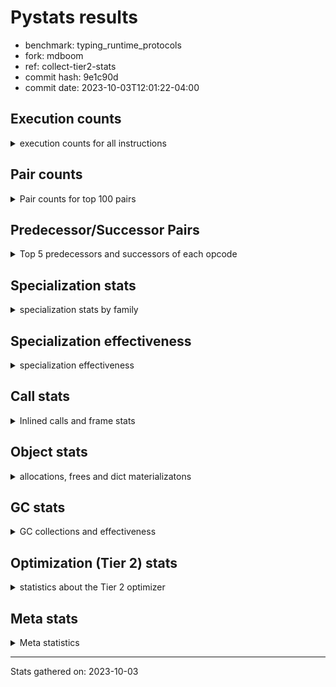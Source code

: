 
# Pystats results

- benchmark: typing_runtime_protocols
- fork: mdboom
- ref: collect-tier2-stats
- commit hash: 9e1c90d
- commit date: 2023-10-03T12:01:22-04:00

## Execution counts

<details>
<summary> execution counts for all instructions </summary>

|Name | Count | Self | Cumulative | Miss ratio | 
|---|---:|---:|---:|---:|
| LOAD_GLOBAL_MODULE | 41,705,176 | 13.0% | 13.0% |  |
| LOAD_FAST | 40,262,352 | 12.5% | 25.5% |  |
| CALL | 20,932,625 | 6.5% | 32.0% |  |
| STORE_FAST | 19,787,592 | 6.2% | 38.2% |  |
| LOAD_GLOBAL_BUILTIN | 17,679,780 | 5.5% | 43.7% |  |
| IS_OP | 16,442,880 | 5.1% | 48.8% |  |
| POP_JUMP_IF_FALSE | 15,280,128 | 4.8% | 53.5% |  |
| LOAD_FAST_LOAD_FAST | 15,060,840 | 4.7% | 58.2% |  |
| POP_JUMP_IF_TRUE | 14,862,336 | 4.6% | 62.8% |  |
| RESUME_CHECK | 12,918,180 | 4.0% | 66.9% |  |
| RETURN_VALUE | 12,295,800 | 3.8% | 70.7% |  |
| LOAD_CONST | 9,772,632 | 3.0% | 73.7% |  |
| LOAD_ATTR | 7,956,988 | 2.5% | 76.2% |  |
| CALL_PY_EXACT_ARGS | 7,139,328 | 2.2% | 78.4% |  |
| CONTAINS_OP | 6,326,784 | 2.0% | 80.4% |  |
| CALL_BUILTIN_FAST | 5,990,700 | 1.9% | 82.3% |  |
| TO_BOOL_BOOL | 5,990,400 | 1.9% | 84.1% |  |
| ENTER_EXECUTOR | 4,788,432 | 1.5% | 85.6% |  |
| NOP | 3,569,724 | 1.1% | 86.7% |  |
| CALL_TYPE_1 | 3,569,664 | 1.1% | 87.8% |  |
| GET_ITER | 3,321,132 | 1.0% | 88.9% |  |
| POP_TOP | 2,857,380 | 0.9% | 89.8% |  |
| RETURN_CONST | 1,997,100 | 0.6% | 90.4% |  |
| INTERPRETER_EXIT | 1,997,100 | 0.6% | 91.0% |  |
| LOAD_DEREF | 1,996,980 | 0.6% | 91.6% |  |
| COPY_FREE_VARS | 1,996,860 | 0.6% | 92.2% |  |
| LOAD_SUPER_ATTR_METHOD | 1,996,800 | 0.6% | 92.9% |  |
| CALL_BOUND_METHOD_EXACT_ARGS | 1,996,800 | 0.6% | 93.5% |  |
| FOR_ITER | 1,939,292 | 0.6% | 94.1% |  |
| PUSH_NULL | 1,785,252 | 0.6% | 94.6% |  |
| FOR_ITER_TUPLE | 1,784,952 | 0.6% | 95.2% |  |
| LOAD_ATTR_CLASS | 1,784,832 | 0.6% | 95.8% |  |
| JUMP_FORWARD | 1,784,832 | 0.6% | 96.3% |  |
| CALL_PY_WITH_DEFAULTS | 1,784,832 | 0.6% | 96.9% |  |
| CALL_METHOD_DESCRIPTOR_FAST | 1,784,832 | 0.6% | 97.4% |  |
| BUILD_MAP | 1,784,832 | 0.6% | 98.0% |  |
| RAISE_VARARGS | 1,382,400 | 0.4% | 98.4% |  |
| PUSH_EXC_INFO | 1,382,400 | 0.4% | 98.8% |  |
| POP_EXCEPT | 1,382,400 | 0.4% | 99.3% |  |
| CHECK_EXC_MATCH | 1,382,400 | 0.4% | 99.7% |  |
| JUMP_BACKWARD | 402,812 | 0.1% | 99.8% |  |
| POP_JUMP_IF_NONE | 402,432 | 0.1% | 99.9% |  |
| SWAP | 92,280 | 0.0% | 100.0% |  |
| BINARY_SUBSCR | 92,200 | 0.0% | 100.0% |  |
| LIST_APPEND | 780 | 0.0% | 100.0% |  |
| LOAD_GLOBAL | 460 | 0.0% | 100.0% |  |
| STORE_ATTR_INSTANCE_VALUE | 240 | 0.0% | 100.0% |  |
| BUILD_LIST | 180 | 0.0% | 100.0% |  |
| LOAD_ATTR_MODULE | 160 | 0.0% | 100.0% |  |
| FOR_ITER_LIST | 120 | 0.0% | 100.0% |  |
| CALL_FUNCTION_EX | 120 | 0.0% | 100.0% |  |
| STORE_ATTR | 80 | 0.0% | 100.0% |  |
| LOAD_FAST_AND_CLEAR | 60 | 0.0% | 100.0% |  |
| LIST_EXTEND | 60 | 0.0% | 100.0% |  |
| FOR_ITER_RANGE | 60 | 0.0% | 100.0% |  |
| CALL_ISINSTANCE | 60 | 0.0% | 100.0% |  |
| CALL_INTRINSIC_1 | 60 | 0.0% | 100.0% |  |
| CALL_BUILTIN_CLASS | 60 | 0.0% | 100.0% |  |
| BUILD_TUPLE | 60 | 0.0% | 100.0% |  |
| BINARY_OP_SUBTRACT_FLOAT | 60 | 0.0% | 100.0% |  |
| BINARY_OP | 20 | 0.0% | 100.0% |  |


</details>

## Pair counts

<details>
<summary> Pair counts for top 100 pairs </summary>

|Pair | Count | Self | Cumulative | 
|---|---:|---:|---:|
| LOAD_GLOBAL_MODULE IS_OP | 15,060,480 | 4.7% | 4.7% |
| LOAD_FAST LOAD_GLOBAL_MODULE | 10,518,528 | 3.3% | 8.0% |
| IS_OP POP_JUMP_IF_FALSE | 10,116,096 | 3.1% | 11.1% |
| RESUME_CHECK LOAD_GLOBAL_MODULE | 9,136,168 | 2.8% | 13.9% |
| LOAD_GLOBAL_BUILTIN LOAD_FAST | 8,945,724 | 2.8% | 16.7% |
| LOAD_GLOBAL_MODULE LOAD_FAST | 8,924,160 | 2.8% | 19.5% |
| LOAD_FAST CALL | 8,521,748 | 2.7% | 22.2% |
| POP_JUMP_IF_FALSE LOAD_FAST | 7,139,328 | 2.2% | 24.4% |
| CALL_PY_EXACT_ARGS RESUME_CHECK | 7,139,328 | 2.2% | 26.6% |
| CALL CALL | 6,331,965 | 2.0% | 28.6% |
| IS_OP POP_JUMP_IF_TRUE | 6,326,784 | 2.0% | 30.5% |
| CALL RETURN_VALUE | 6,326,784 | 2.0% | 32.5% |
| LOAD_FAST LOAD_CONST | 5,778,432 | 1.8% | 34.3% |
| RETURN_VALUE STORE_FAST | 5,756,928 | 1.8% | 36.1% |
| LOAD_GLOBAL_MODULE LOAD_FAST_LOAD_FAST | 5,566,464 | 1.7% | 37.8% |
| STORE_FAST LOAD_FAST | 5,508,336 | 1.7% | 39.5% |
| STORE_FAST LOAD_GLOBAL_BUILTIN | 5,354,896 | 1.7% | 41.2% |
| RETURN_VALUE LOAD_GLOBAL_MODULE | 4,541,972 | 1.4% | 42.6% |
| POP_JUMP_IF_TRUE LOAD_FAST_LOAD_FAST | 4,541,952 | 1.4% | 44.0% |
| LOAD_FAST_LOAD_FAST LOAD_ATTR | 4,541,952 | 1.4% | 45.4% |
| LOAD_ATTR CONTAINS_OP | 4,541,952 | 1.4% | 46.9% |
| CONTAINS_OP POP_JUMP_IF_TRUE | 4,541,952 | 1.4% | 48.3% |
| POP_JUMP_IF_TRUE ENTER_EXECUTOR | 4,449,792 | 1.4% | 49.7% |
| LOAD_CONST CALL_BUILTIN_FAST | 3,993,900 | 1.2% | 50.9% |
| TO_BOOL_BOOL POP_JUMP_IF_TRUE | 3,993,600 | 1.2% | 52.1% |
| POP_JUMP_IF_TRUE LOAD_GLOBAL_BUILTIN | 3,993,600 | 1.2% | 53.4% |
| LOAD_CONST LOAD_CONST | 3,993,600 | 1.2% | 54.6% |
| CALL_BUILTIN_FAST TO_BOOL_BOOL | 3,993,600 | 1.2% | 55.9% |
| LOAD_GLOBAL_MODULE LOAD_GLOBAL_MODULE | 3,570,304 | 1.1% | 57.0% |
| STORE_FAST LOAD_GLOBAL_MODULE | 3,569,744 | 1.1% | 58.1% |
| STORE_FAST NOP | 3,569,664 | 1.1% | 59.2% |
| LOAD_FAST_LOAD_FAST CALL_PY_EXACT_ARGS | 3,569,664 | 1.1% | 60.3% |
| LOAD_FAST CALL_TYPE_1 | 3,569,664 | 1.1% | 61.4% |
| POP_JUMP_IF_FALSE LOAD_GLOBAL_BUILTIN | 3,379,200 | 1.1% | 62.5% |
| CALL STORE_FAST | 3,320,892 | 1.0% | 63.5% |
| ENTER_EXECUTOR CALL | 2,757,780 | 0.9% | 64.4% |
| RETURN_CONST INTERPRETER_EXIT | 1,997,100 | 0.6% | 65.0% |
| COPY_FREE_VARS RESUME_CHECK | 1,996,860 | 0.6% | 65.6% |
| TO_BOOL_BOOL POP_JUMP_IF_FALSE | 1,996,800 | 0.6% | 66.2% |
| RETURN_VALUE TO_BOOL_BOOL | 1,996,800 | 0.6% | 66.8% |
| RESUME_CHECK LOAD_FAST | 1,996,800 | 0.6% | 67.5% |
| LOAD_SUPER_ATTR_METHOD LOAD_FAST | 1,996,800 | 0.6% | 68.1% |
| LOAD_GLOBAL_BUILTIN LOAD_DEREF | 1,996,800 | 0.6% | 68.7% |
| LOAD_FAST_LOAD_FAST CALL_BUILTIN_FAST | 1,996,800 | 0.6% | 69.3% |
| LOAD_FAST LOAD_SUPER_ATTR_METHOD | 1,996,800 | 0.6% | 70.0% |
| LOAD_FAST CALL_BOUND_METHOD_EXACT_ARGS | 1,996,800 | 0.6% | 70.6% |
| LOAD_DEREF LOAD_FAST | 1,996,800 | 0.6% | 71.2% |
| CALL_BUILTIN_FAST RETURN_VALUE | 1,996,800 | 0.6% | 71.8% |
| CALL_BOUND_METHOD_EXACT_ARGS RESUME_CHECK | 1,996,800 | 0.6% | 72.4% |
| CACHE COPY_FREE_VARS | 1,996,800 | 0.6% | 73.1% |
| LOAD_ATTR LOAD_FAST | 1,876,992 | 0.6% | 73.6% |
| FOR_ITER STORE_FAST | 1,785,132 | 0.6% | 74.2% |
| LOAD_FAST PUSH_NULL | 1,784,952 | 0.6% | 74.8% |
| FOR_ITER_TUPLE STORE_FAST | 1,784,952 | 0.6% | 75.3% |
| STORE_FAST JUMP_FORWARD | 1,784,832 | 0.6% | 75.9% |
| RESUME_CHECK BUILD_MAP | 1,784,832 | 0.6% | 76.4% |
| PUSH_NULL LOAD_FAST_LOAD_FAST | 1,784,832 | 0.6% | 77.0% |
| POP_JUMP_IF_TRUE LOAD_GLOBAL_MODULE | 1,784,832 | 0.6% | 77.5% |
| NOP LOAD_GLOBAL_BUILTIN | 1,784,832 | 0.6% | 78.1% |
| NOP LOAD_FAST | 1,784,832 | 0.6% | 78.6% |
| LOAD_GLOBAL_MODULE STORE_FAST | 1,784,832 | 0.6% | 79.2% |
| LOAD_GLOBAL_MODULE LOAD_GLOBAL_BUILTIN | 1,784,832 | 0.6% | 79.7% |
| LOAD_GLOBAL_MODULE CALL_METHOD_DESCRIPTOR_FAST | 1,784,832 | 0.6% | 80.3% |
| LOAD_GLOBAL_BUILTIN LOAD_GLOBAL_MODULE | 1,784,832 | 0.6% | 80.9% |
| LOAD_GLOBAL_BUILTIN LOAD_ATTR_CLASS | 1,784,832 | 0.6% | 81.4% |
| LOAD_GLOBAL_BUILTIN LOAD_ATTR | 1,784,832 | 0.6% | 82.0% |
| LOAD_FAST_LOAD_FAST LOAD_GLOBAL_MODULE | 1,784,832 | 0.6% | 82.5% |
| LOAD_FAST_LOAD_FAST CALL_PY_WITH_DEFAULTS | 1,784,832 | 0.6% | 83.1% |
| LOAD_FAST STORE_FAST | 1,784,832 | 0.6% | 83.6% |
| LOAD_FAST CALL_PY_EXACT_ARGS | 1,784,832 | 0.6% | 84.2% |
| LOAD_CONST CALL | 1,784,832 | 0.6% | 84.7% |
| LOAD_ATTR_CLASS LOAD_FAST_LOAD_FAST | 1,784,832 | 0.6% | 85.3% |
| JUMP_FORWARD LOAD_GLOBAL_MODULE | 1,784,832 | 0.6% | 85.9% |
| GET_ITER FOR_ITER_TUPLE | 1,784,832 | 0.6% | 86.4% |
| CONTAINS_OP POP_JUMP_IF_FALSE | 1,784,832 | 0.6% | 87.0% |
| CALL_TYPE_1 STORE_FAST | 1,784,832 | 0.6% | 87.5% |
| CALL_TYPE_1 CALL_PY_EXACT_ARGS | 1,784,832 | 0.6% | 88.1% |
| CALL_PY_WITH_DEFAULTS RESUME_CHECK | 1,784,832 | 0.6% | 88.6% |
| CALL_METHOD_DESCRIPTOR_FAST RETURN_VALUE | 1,784,832 | 0.6% | 89.2% |
| CALL GET_ITER | 1,784,832 | 0.6% | 89.7% |
| CALL CONTAINS_OP | 1,784,832 | 0.6% | 90.3% |
| BUILD_MAP STORE_FAST | 1,784,832 | 0.6% | 90.9% |
| ENTER_EXECUTOR LOAD_GLOBAL_MODULE | 1,692,712 | 0.5% | 91.4% |
| LOAD_GLOBAL_MODULE RETURN_VALUE | 1,692,672 | 0.5% | 91.9% |
| LOAD_FAST LOAD_ATTR | 1,628,160 | 0.5% | 92.4% |
| GET_ITER FOR_ITER | 1,536,060 | 0.5% | 92.9% |
| POP_JUMP_IF_FALSE LOAD_GLOBAL_MODULE | 1,536,000 | 0.5% | 93.4% |
| LOAD_GLOBAL_MODULE CALL | 1,536,000 | 0.5% | 93.8% |
| LOAD_ATTR GET_ITER | 1,536,000 | 0.5% | 94.3% |
| RAISE_VARARGS PUSH_EXC_INFO | 1,382,400 | 0.4% | 94.8% |
| PUSH_EXC_INFO LOAD_GLOBAL_BUILTIN | 1,382,400 | 0.4% | 95.2% |
| POP_TOP RETURN_CONST | 1,382,400 | 0.4% | 95.6% |
| POP_TOP POP_EXCEPT | 1,382,400 | 0.4% | 96.0% |
| POP_JUMP_IF_FALSE POP_TOP | 1,382,400 | 0.4% | 96.5% |
| POP_JUMP_IF_FALSE LOAD_FAST_LOAD_FAST | 1,382,400 | 0.4% | 96.9% |
| POP_EXCEPT POP_TOP | 1,382,400 | 0.4% | 97.3% |
| LOAD_GLOBAL_BUILTIN CHECK_EXC_MATCH | 1,382,400 | 0.4% | 97.8% |
| LOAD_FAST_LOAD_FAST IS_OP | 1,382,400 | 0.4% | 98.2% |
| CHECK_EXC_MATCH POP_JUMP_IF_FALSE | 1,382,400 | 0.4% | 98.6% |
| CALL RAISE_VARARGS | 1,382,400 | 0.4% | 99.1% |


</details>

## Predecessor/Successor Pairs

<details>
<summary> Top 5 predecessors and successors of each opcode </summary>

### CACHE

<details>
<summary> Successors and predecessors for CACHE </summary>

|Predecessors | Count | Percentage | 
|---|---:|---:|

|Successors | Count | Percentage | 
|---|---:|---:|
| COPY_FREE_VARS | 1,996,800 | 100.0% |
| RESUME_CHECK | 300 | 0.0% |


</details>

### BINARY_SUBSCR

<details>
<summary> Successors and predecessors for BINARY_SUBSCR </summary>

|Predecessors | Count | Percentage | 
|---|---:|---:|
| LOAD_FAST | 92,160 | 100.0% |
| BINARY_SUBSCR | 40 | 0.0% |

|Successors | Count | Percentage | 
|---|---:|---:|
| SWAP | 92,160 | 100.0% |
| BINARY_SUBSCR | 40 | 0.0% |


</details>

### CHECK_EXC_MATCH

<details>
<summary> Successors and predecessors for CHECK_EXC_MATCH </summary>

|Predecessors | Count | Percentage | 
|---|---:|---:|
| LOAD_GLOBAL_BUILTIN | 1,382,400 | 100.0% |

|Successors | Count | Percentage | 
|---|---:|---:|
| POP_JUMP_IF_FALSE | 1,382,400 | 100.0% |


</details>

### GET_ITER

<details>
<summary> Successors and predecessors for GET_ITER </summary>

|Predecessors | Count | Percentage | 
|---|---:|---:|
| CALL | 1,784,832 | 53.7% |
| LOAD_ATTR | 1,536,000 | 46.2% |
| LOAD_FAST | 120 | 0.0% |
| LOAD_CONST | 60 | 0.0% |
| CALL_BUILTIN_CLASS | 60 | 0.0% |

|Successors | Count | Percentage | 
|---|---:|---:|
| FOR_ITER_TUPLE | 1,784,832 | 53.7% |
| FOR_ITER | 1,536,060 | 46.3% |
| FOR_ITER_LIST | 120 | 0.0% |
| LOAD_FAST_AND_CLEAR | 60 | 0.0% |
| FOR_ITER_RANGE | 60 | 0.0% |


</details>

### INTERPRETER_EXIT

<details>
<summary> Successors and predecessors for INTERPRETER_EXIT </summary>

|Predecessors | Count | Percentage | 
|---|---:|---:|
| RETURN_CONST | 1,997,100 | 100.0% |

|Successors | Count | Percentage | 
|---|---:|---:|


</details>

### NOP

<details>
<summary> Successors and predecessors for NOP </summary>

|Predecessors | Count | Percentage | 
|---|---:|---:|
| STORE_FAST | 3,569,664 | 100.0% |
| POP_TOP | 60 | 0.0% |

|Successors | Count | Percentage | 
|---|---:|---:|
| LOAD_GLOBAL_BUILTIN | 1,784,832 | 50.0% |
| LOAD_FAST | 1,784,832 | 50.0% |
| LOAD_DEREF | 60 | 0.0% |


</details>

### POP_EXCEPT

<details>
<summary> Successors and predecessors for POP_EXCEPT </summary>

|Predecessors | Count | Percentage | 
|---|---:|---:|
| POP_TOP | 1,382,400 | 100.0% |

|Successors | Count | Percentage | 
|---|---:|---:|
| POP_TOP | 1,382,400 | 100.0% |


</details>

### POP_TOP

<details>
<summary> Successors and predecessors for POP_TOP </summary>

|Predecessors | Count | Percentage | 
|---|---:|---:|
| POP_JUMP_IF_FALSE | 1,382,400 | 48.4% |
| POP_EXCEPT | 1,382,400 | 48.4% |
| SWAP | 92,160 | 3.2% |
| CALL_BUILTIN_FAST | 300 | 0.0% |
| CALL_ISINSTANCE | 60 | 0.0% |

|Successors | Count | Percentage | 
|---|---:|---:|
| RETURN_CONST | 1,382,400 | 48.4% |
| POP_EXCEPT | 1,382,400 | 48.4% |
| RETURN_VALUE | 92,160 | 3.2% |
| JUMP_BACKWARD | 300 | 0.0% |
| NOP | 60 | 0.0% |


</details>

### PUSH_EXC_INFO

<details>
<summary> Successors and predecessors for PUSH_EXC_INFO </summary>

|Predecessors | Count | Percentage | 
|---|---:|---:|
| RAISE_VARARGS | 1,382,400 | 100.0% |

|Successors | Count | Percentage | 
|---|---:|---:|
| LOAD_GLOBAL_BUILTIN | 1,382,400 | 100.0% |


</details>

### PUSH_NULL

<details>
<summary> Successors and predecessors for PUSH_NULL </summary>

|Predecessors | Count | Percentage | 
|---|---:|---:|
| LOAD_FAST | 1,784,952 | 100.0% |
| LOAD_ATTR_MODULE | 160 | 0.0% |
| LOAD_DEREF | 120 | 0.0% |
| LOAD_ATTR | 20 | 0.0% |

|Successors | Count | Percentage | 
|---|---:|---:|
| LOAD_FAST_LOAD_FAST | 1,784,832 | 100.0% |
| CALL | 300 | 0.0% |
| LOAD_FAST | 120 | 0.0% |


</details>

### RETURN_VALUE

<details>
<summary> Successors and predecessors for RETURN_VALUE </summary>

|Predecessors | Count | Percentage | 
|---|---:|---:|
| CALL | 6,326,784 | 51.5% |
| CALL_BUILTIN_FAST | 1,996,800 | 16.2% |
| CALL_METHOD_DESCRIPTOR_FAST | 1,784,832 | 14.5% |
| LOAD_GLOBAL_MODULE | 1,692,672 | 13.8% |
| LOAD_FAST | 402,432 | 3.3% |

|Successors | Count | Percentage | 
|---|---:|---:|
| STORE_FAST | 5,756,928 | 46.8% |
| LOAD_GLOBAL_MODULE | 4,541,972 | 36.9% |
| TO_BOOL_BOOL | 1,996,800 | 16.2% |
| RETURN_VALUE | 60 | 0.0% |
| LOAD_GLOBAL | 40 | 0.0% |


</details>

### BINARY_OP

<details>
<summary> Successors and predecessors for BINARY_OP </summary>

|Predecessors | Count | Percentage | 
|---|---:|---:|
| LOAD_FAST | 20 | 100.0% |

|Successors | Count | Percentage | 
|---|---:|---:|
| BINARY_OP_SUBTRACT_FLOAT | 20 | 100.0% |


</details>

### BUILD_LIST

<details>
<summary> Successors and predecessors for BUILD_LIST </summary>

|Predecessors | Count | Percentage | 
|---|---:|---:|
| SWAP | 60 | 33.3% |
| LOAD_GLOBAL_MODULE | 60 | 33.3% |
| LOAD_FAST | 60 | 33.3% |

|Successors | Count | Percentage | 
|---|---:|---:|
| SWAP | 60 | 33.3% |
| STORE_FAST | 60 | 33.3% |
| LOAD_DEREF | 60 | 33.3% |


</details>

### BUILD_MAP

<details>
<summary> Successors and predecessors for BUILD_MAP </summary>

|Predecessors | Count | Percentage | 
|---|---:|---:|
| RESUME_CHECK | 1,784,832 | 100.0% |

|Successors | Count | Percentage | 
|---|---:|---:|
| STORE_FAST | 1,784,832 | 100.0% |


</details>

### BUILD_TUPLE

<details>
<summary> Successors and predecessors for BUILD_TUPLE </summary>

|Predecessors | Count | Percentage | 
|---|---:|---:|
| LOAD_GLOBAL_MODULE | 60 | 100.0% |

|Successors | Count | Percentage | 
|---|---:|---:|
| GET_ITER | 60 | 100.0% |


</details>

### CALL

<details>
<summary> Successors and predecessors for CALL </summary>

|Predecessors | Count | Percentage | 
|---|---:|---:|
| LOAD_FAST | 8,521,748 | 40.7% |
| CALL | 6,331,965 | 30.2% |
| ENTER_EXECUTOR | 2,757,780 | 13.2% |
| LOAD_CONST | 1,784,832 | 8.5% |
| LOAD_GLOBAL_MODULE | 1,536,000 | 7.3% |

|Successors | Count | Percentage | 
|---|---:|---:|
| CALL | 6,331,965 | 30.2% |
| RETURN_VALUE | 6,326,784 | 30.2% |
| STORE_FAST | 3,320,892 | 15.9% |
| GET_ITER | 1,784,832 | 8.5% |
| CONTAINS_OP | 1,784,832 | 8.5% |


</details>

### CALL_FUNCTION_EX

<details>
<summary> Successors and predecessors for CALL_FUNCTION_EX </summary>

|Predecessors | Count | Percentage | 
|---|---:|---:|
| LOAD_FAST | 60 | 50.0% |
| CALL_INTRINSIC_1 | 60 | 50.0% |

|Successors | Count | Percentage | 
|---|---:|---:|
| RESUME_CHECK | 60 | 50.0% |
| COPY_FREE_VARS | 60 | 50.0% |


</details>

### CALL_INTRINSIC_1

<details>
<summary> Successors and predecessors for CALL_INTRINSIC_1 </summary>

|Predecessors | Count | Percentage | 
|---|---:|---:|
| LIST_EXTEND | 60 | 100.0% |

|Successors | Count | Percentage | 
|---|---:|---:|
| CALL_FUNCTION_EX | 60 | 100.0% |


</details>

### CONTAINS_OP

<details>
<summary> Successors and predecessors for CONTAINS_OP </summary>

|Predecessors | Count | Percentage | 
|---|---:|---:|
| LOAD_ATTR | 4,541,952 | 71.8% |
| CALL | 1,784,832 | 28.2% |

|Successors | Count | Percentage | 
|---|---:|---:|
| POP_JUMP_IF_TRUE | 4,541,952 | 71.8% |
| POP_JUMP_IF_FALSE | 1,784,832 | 28.2% |


</details>

### COPY_FREE_VARS

<details>
<summary> Successors and predecessors for COPY_FREE_VARS </summary>

|Predecessors | Count | Percentage | 
|---|---:|---:|
| CACHE | 1,996,800 | 100.0% |
| CALL_FUNCTION_EX | 60 | 0.0% |

|Successors | Count | Percentage | 
|---|---:|---:|
| RESUME_CHECK | 1,996,860 | 100.0% |


</details>

### ENTER_EXECUTOR

<details>
<summary> Successors and predecessors for ENTER_EXECUTOR </summary>

|Predecessors | Count | Percentage | 
|---|---:|---:|
| POP_JUMP_IF_TRUE | 4,449,792 | 92.9% |
| ENTER_EXECUTOR | 337,860 | 7.1% |
| LIST_APPEND | 700 | 0.0% |
| POP_TOP | 60 | 0.0% |
| JUMP_BACKWARD | 20 | 0.0% |

|Successors | Count | Percentage | 
|---|---:|---:|
| CALL | 2,757,780 | 57.6% |
| LOAD_GLOBAL_MODULE | 1,692,712 | 35.4% |
| ENTER_EXECUTOR | 337,860 | 7.1% |
| STORE_FAST | 60 | 0.0% |
| LOAD_GLOBAL | 20 | 0.0% |


</details>

### FOR_ITER

<details>
<summary> Successors and predecessors for FOR_ITER </summary>

|Predecessors | Count | Percentage | 
|---|---:|---:|
| GET_ITER | 1,536,060 | 79.2% |
| JUMP_BACKWARD | 402,732 | 20.8% |
| FOR_ITER | 500 | 0.0% |

|Successors | Count | Percentage | 
|---|---:|---:|
| STORE_FAST | 1,785,132 | 92.1% |
| RETURN_CONST | 153,660 | 7.9% |
| FOR_ITER | 500 | 0.0% |


</details>

### IS_OP

<details>
<summary> Successors and predecessors for IS_OP </summary>

|Predecessors | Count | Percentage | 
|---|---:|---:|
| LOAD_GLOBAL_MODULE | 15,060,480 | 91.6% |
| LOAD_FAST_LOAD_FAST | 1,382,400 | 8.4% |

|Successors | Count | Percentage | 
|---|---:|---:|
| POP_JUMP_IF_FALSE | 10,116,096 | 61.5% |
| POP_JUMP_IF_TRUE | 6,326,784 | 38.5% |


</details>

### JUMP_BACKWARD

<details>
<summary> Successors and predecessors for JUMP_BACKWARD </summary>

|Predecessors | Count | Percentage | 
|---|---:|---:|
| POP_JUMP_IF_NONE | 402,432 | 99.9% |
| POP_TOP | 300 | 0.1% |
| LIST_APPEND | 80 | 0.0% |

|Successors | Count | Percentage | 
|---|---:|---:|
| FOR_ITER | 402,732 | 100.0% |
| FOR_ITER_TUPLE | 60 | 0.0% |
| ENTER_EXECUTOR | 20 | 0.0% |


</details>

### JUMP_FORWARD

<details>
<summary> Successors and predecessors for JUMP_FORWARD </summary>

|Predecessors | Count | Percentage | 
|---|---:|---:|
| STORE_FAST | 1,784,832 | 100.0% |

|Successors | Count | Percentage | 
|---|---:|---:|
| LOAD_GLOBAL_MODULE | 1,784,832 | 100.0% |


</details>

### LIST_APPEND

<details>
<summary> Successors and predecessors for LIST_APPEND </summary>

|Predecessors | Count | Percentage | 
|---|---:|---:|
| CALL | 780 | 100.0% |

|Successors | Count | Percentage | 
|---|---:|---:|
| ENTER_EXECUTOR | 700 | 89.7% |
| JUMP_BACKWARD | 80 | 10.3% |


</details>

### LIST_EXTEND

<details>
<summary> Successors and predecessors for LIST_EXTEND </summary>

|Predecessors | Count | Percentage | 
|---|---:|---:|
| LOAD_DEREF | 60 | 100.0% |

|Successors | Count | Percentage | 
|---|---:|---:|
| CALL_INTRINSIC_1 | 60 | 100.0% |


</details>

### LOAD_ATTR

<details>
<summary> Successors and predecessors for LOAD_ATTR </summary>

|Predecessors | Count | Percentage | 
|---|---:|---:|
| LOAD_FAST_LOAD_FAST | 4,541,952 | 57.1% |
| LOAD_GLOBAL_BUILTIN | 1,784,832 | 22.4% |
| LOAD_FAST | 1,628,160 | 20.5% |
| LOAD_ATTR | 1,964 | 0.0% |
| LOAD_GLOBAL_MODULE | 60 | 0.0% |

|Successors | Count | Percentage | 
|---|---:|---:|
| CONTAINS_OP | 4,541,952 | 57.1% |
| LOAD_FAST | 1,876,992 | 23.6% |
| GET_ITER | 1,536,000 | 19.3% |
| LOAD_ATTR | 1,964 | 0.0% |
| LOAD_ATTR_MODULE | 60 | 0.0% |


</details>

### LOAD_CONST

<details>
<summary> Successors and predecessors for LOAD_CONST </summary>

|Predecessors | Count | Percentage | 
|---|---:|---:|
| LOAD_FAST | 5,778,432 | 59.1% |
| LOAD_CONST | 3,993,600 | 40.9% |
| RESUME_CHECK | 300 | 0.0% |
| LOAD_FAST_LOAD_FAST | 300 | 0.0% |

|Successors | Count | Percentage | 
|---|---:|---:|
| CALL_BUILTIN_FAST | 3,993,900 | 40.9% |
| LOAD_CONST | 3,993,600 | 40.9% |
| CALL | 1,784,832 | 18.3% |
| LOAD_FAST | 240 | 0.0% |
| GET_ITER | 60 | 0.0% |


</details>

### LOAD_DEREF

<details>
<summary> Successors and predecessors for LOAD_DEREF </summary>

|Predecessors | Count | Percentage | 
|---|---:|---:|
| LOAD_GLOBAL_BUILTIN | 1,996,800 | 100.0% |
| RESUME_CHECK | 60 | 0.0% |
| NOP | 60 | 0.0% |
| BUILD_LIST | 60 | 0.0% |

|Successors | Count | Percentage | 
|---|---:|---:|
| LOAD_FAST | 1,996,800 | 100.0% |
| PUSH_NULL | 120 | 0.0% |
| LIST_EXTEND | 60 | 0.0% |


</details>

### LOAD_FAST

<details>
<summary> Successors and predecessors for LOAD_FAST </summary>

|Predecessors | Count | Percentage | 
|---|---:|---:|
| LOAD_GLOBAL_BUILTIN | 8,945,724 | 22.2% |
| LOAD_GLOBAL_MODULE | 8,924,160 | 22.2% |
| POP_JUMP_IF_FALSE | 7,139,328 | 17.7% |
| STORE_FAST | 5,508,336 | 13.7% |
| RESUME_CHECK | 1,996,800 | 5.0% |

|Successors | Count | Percentage | 
|---|---:|---:|
| LOAD_GLOBAL_MODULE | 10,518,528 | 26.1% |
| CALL | 8,521,748 | 21.2% |
| LOAD_CONST | 5,778,432 | 14.4% |
| CALL_TYPE_1 | 3,569,664 | 8.9% |
| LOAD_SUPER_ATTR_METHOD | 1,996,800 | 5.0% |


</details>

### LOAD_FAST_AND_CLEAR

<details>
<summary> Successors and predecessors for LOAD_FAST_AND_CLEAR </summary>

|Predecessors | Count | Percentage | 
|---|---:|---:|
| GET_ITER | 60 | 100.0% |

|Successors | Count | Percentage | 
|---|---:|---:|
| SWAP | 60 | 100.0% |


</details>

### LOAD_FAST_LOAD_FAST

<details>
<summary> Successors and predecessors for LOAD_FAST_LOAD_FAST </summary>

|Predecessors | Count | Percentage | 
|---|---:|---:|
| LOAD_GLOBAL_MODULE | 5,566,464 | 37.0% |
| POP_JUMP_IF_TRUE | 4,541,952 | 30.2% |
| PUSH_NULL | 1,784,832 | 11.9% |
| LOAD_ATTR_CLASS | 1,784,832 | 11.9% |
| POP_JUMP_IF_FALSE | 1,382,400 | 9.2% |

|Successors | Count | Percentage | 
|---|---:|---:|
| LOAD_ATTR | 4,541,952 | 30.2% |
| CALL_PY_EXACT_ARGS | 3,569,664 | 23.7% |
| CALL_BUILTIN_FAST | 1,996,800 | 13.3% |
| LOAD_GLOBAL_MODULE | 1,784,832 | 11.9% |
| CALL_PY_WITH_DEFAULTS | 1,784,832 | 11.9% |


</details>

### LOAD_GLOBAL

<details>
<summary> Successors and predecessors for LOAD_GLOBAL </summary>

|Predecessors | Count | Percentage | 
|---|---:|---:|
| LOAD_GLOBAL_MODULE | 320 | 69.6% |
| STORE_FAST | 60 | 13.0% |
| RETURN_VALUE | 40 | 8.7% |
| RESUME_CHECK | 20 | 4.3% |
| ENTER_EXECUTOR | 20 | 4.3% |

|Successors | Count | Percentage | 
|---|---:|---:|
| LOAD_GLOBAL_MODULE | 420 | 91.3% |
| LOAD_GLOBAL_BUILTIN | 20 | 4.3% |
| LOAD_ATTR | 20 | 4.3% |


</details>

### POP_JUMP_IF_FALSE

<details>
<summary> Successors and predecessors for POP_JUMP_IF_FALSE </summary>

|Predecessors | Count | Percentage | 
|---|---:|---:|
| IS_OP | 10,116,096 | 66.2% |
| TO_BOOL_BOOL | 1,996,800 | 13.1% |
| CONTAINS_OP | 1,784,832 | 11.7% |
| CHECK_EXC_MATCH | 1,382,400 | 9.0% |

|Successors | Count | Percentage | 
|---|---:|---:|
| LOAD_FAST | 7,139,328 | 46.7% |
| LOAD_GLOBAL_BUILTIN | 3,379,200 | 22.1% |
| LOAD_GLOBAL_MODULE | 1,536,000 | 10.1% |
| POP_TOP | 1,382,400 | 9.0% |
| LOAD_FAST_LOAD_FAST | 1,382,400 | 9.0% |


</details>

### POP_JUMP_IF_NONE

<details>
<summary> Successors and predecessors for POP_JUMP_IF_NONE </summary>

|Predecessors | Count | Percentage | 
|---|---:|---:|
| LOAD_FAST | 402,432 | 100.0% |

|Successors | Count | Percentage | 
|---|---:|---:|
| JUMP_BACKWARD | 402,432 | 100.0% |


</details>

### POP_JUMP_IF_TRUE

<details>
<summary> Successors and predecessors for POP_JUMP_IF_TRUE </summary>

|Predecessors | Count | Percentage | 
|---|---:|---:|
| IS_OP | 6,326,784 | 42.6% |
| CONTAINS_OP | 4,541,952 | 30.6% |
| TO_BOOL_BOOL | 3,993,600 | 26.9% |

|Successors | Count | Percentage | 
|---|---:|---:|
| LOAD_FAST_LOAD_FAST | 4,541,952 | 30.6% |
| ENTER_EXECUTOR | 4,449,792 | 29.9% |
| LOAD_GLOBAL_BUILTIN | 3,993,600 | 26.9% |
| LOAD_GLOBAL_MODULE | 1,784,832 | 12.0% |
| LOAD_FAST | 92,160 | 0.6% |


</details>

### RAISE_VARARGS

<details>
<summary> Successors and predecessors for RAISE_VARARGS </summary>

|Predecessors | Count | Percentage | 
|---|---:|---:|
| CALL | 1,382,400 | 100.0% |

|Successors | Count | Percentage | 
|---|---:|---:|
| PUSH_EXC_INFO | 1,382,400 | 100.0% |


</details>

### RETURN_CONST

<details>
<summary> Successors and predecessors for RETURN_CONST </summary>

|Predecessors | Count | Percentage | 
|---|---:|---:|
| POP_TOP | 1,382,400 | 69.2% |
| POP_JUMP_IF_FALSE | 460,800 | 23.1% |
| FOR_ITER | 153,660 | 7.7% |
| STORE_ATTR_INSTANCE_VALUE | 240 | 0.0% |

|Successors | Count | Percentage | 
|---|---:|---:|
| INTERPRETER_EXIT | 1,997,100 | 100.0% |


</details>

### STORE_ATTR

<details>
<summary> Successors and predecessors for STORE_ATTR </summary>

|Predecessors | Count | Percentage | 
|---|---:|---:|
| LOAD_FAST | 80 | 100.0% |

|Successors | Count | Percentage | 
|---|---:|---:|
| STORE_ATTR_INSTANCE_VALUE | 80 | 100.0% |


</details>

### STORE_FAST

<details>
<summary> Successors and predecessors for STORE_FAST </summary>

|Predecessors | Count | Percentage | 
|---|---:|---:|
| RETURN_VALUE | 5,756,928 | 29.1% |
| CALL | 3,320,892 | 16.8% |
| FOR_ITER | 1,785,132 | 9.0% |
| FOR_ITER_TUPLE | 1,784,952 | 9.0% |
| LOAD_GLOBAL_MODULE | 1,784,832 | 9.0% |

|Successors | Count | Percentage | 
|---|---:|---:|
| LOAD_FAST | 5,508,336 | 27.8% |
| LOAD_GLOBAL_BUILTIN | 5,354,896 | 27.1% |
| LOAD_GLOBAL_MODULE | 3,569,744 | 18.0% |
| NOP | 3,569,664 | 18.0% |
| JUMP_FORWARD | 1,784,832 | 9.0% |


</details>

### SWAP

<details>
<summary> Successors and predecessors for SWAP </summary>

|Predecessors | Count | Percentage | 
|---|---:|---:|
| BINARY_SUBSCR | 92,160 | 99.9% |
| LOAD_FAST_AND_CLEAR | 60 | 0.1% |
| BUILD_LIST | 60 | 0.1% |

|Successors | Count | Percentage | 
|---|---:|---:|
| POP_TOP | 92,160 | 99.9% |
| FOR_ITER_TUPLE | 60 | 0.1% |
| BUILD_LIST | 60 | 0.1% |


</details>

### BINARY_OP_SUBTRACT_FLOAT

<details>
<summary> Successors and predecessors for BINARY_OP_SUBTRACT_FLOAT </summary>

|Predecessors | Count | Percentage | 
|---|---:|---:|
| LOAD_FAST | 40 | 66.7% |
| BINARY_OP | 20 | 33.3% |

|Successors | Count | Percentage | 
|---|---:|---:|
| RETURN_VALUE | 60 | 100.0% |


</details>

### CALL_BOUND_METHOD_EXACT_ARGS

<details>
<summary> Successors and predecessors for CALL_BOUND_METHOD_EXACT_ARGS </summary>

|Predecessors | Count | Percentage | 
|---|---:|---:|
| LOAD_FAST | 1,996,800 | 100.0% |

|Successors | Count | Percentage | 
|---|---:|---:|
| RESUME_CHECK | 1,996,800 | 100.0% |


</details>

### CALL_BUILTIN_CLASS

<details>
<summary> Successors and predecessors for CALL_BUILTIN_CLASS </summary>

|Predecessors | Count | Percentage | 
|---|---:|---:|
| LOAD_FAST | 40 | 66.7% |
| CALL | 20 | 33.3% |

|Successors | Count | Percentage | 
|---|---:|---:|
| GET_ITER | 60 | 100.0% |


</details>

### CALL_BUILTIN_FAST

<details>
<summary> Successors and predecessors for CALL_BUILTIN_FAST </summary>

|Predecessors | Count | Percentage | 
|---|---:|---:|
| LOAD_CONST | 3,993,900 | 66.7% |
| LOAD_FAST_LOAD_FAST | 1,996,800 | 33.3% |

|Successors | Count | Percentage | 
|---|---:|---:|
| TO_BOOL_BOOL | 3,993,600 | 66.7% |
| RETURN_VALUE | 1,996,800 | 33.3% |
| POP_TOP | 300 | 0.0% |


</details>

### CALL_ISINSTANCE

<details>
<summary> Successors and predecessors for CALL_ISINSTANCE </summary>

|Predecessors | Count | Percentage | 
|---|---:|---:|
| LOAD_FAST_LOAD_FAST | 60 | 100.0% |

|Successors | Count | Percentage | 
|---|---:|---:|
| POP_TOP | 60 | 100.0% |


</details>

### CALL_METHOD_DESCRIPTOR_FAST

<details>
<summary> Successors and predecessors for CALL_METHOD_DESCRIPTOR_FAST </summary>

|Predecessors | Count | Percentage | 
|---|---:|---:|
| LOAD_GLOBAL_MODULE | 1,784,832 | 100.0% |

|Successors | Count | Percentage | 
|---|---:|---:|
| RETURN_VALUE | 1,784,832 | 100.0% |


</details>

### CALL_PY_EXACT_ARGS

<details>
<summary> Successors and predecessors for CALL_PY_EXACT_ARGS </summary>

|Predecessors | Count | Percentage | 
|---|---:|---:|
| LOAD_FAST_LOAD_FAST | 3,569,664 | 50.0% |
| LOAD_FAST | 1,784,832 | 25.0% |
| CALL_TYPE_1 | 1,784,832 | 25.0% |

|Successors | Count | Percentage | 
|---|---:|---:|
| RESUME_CHECK | 7,139,328 | 100.0% |


</details>

### CALL_PY_WITH_DEFAULTS

<details>
<summary> Successors and predecessors for CALL_PY_WITH_DEFAULTS </summary>

|Predecessors | Count | Percentage | 
|---|---:|---:|
| LOAD_FAST_LOAD_FAST | 1,784,832 | 100.0% |

|Successors | Count | Percentage | 
|---|---:|---:|
| RESUME_CHECK | 1,784,832 | 100.0% |


</details>

### CALL_TYPE_1

<details>
<summary> Successors and predecessors for CALL_TYPE_1 </summary>

|Predecessors | Count | Percentage | 
|---|---:|---:|
| LOAD_FAST | 3,569,664 | 100.0% |

|Successors | Count | Percentage | 
|---|---:|---:|
| STORE_FAST | 1,784,832 | 50.0% |
| CALL_PY_EXACT_ARGS | 1,784,832 | 50.0% |


</details>

### FOR_ITER_LIST

<details>
<summary> Successors and predecessors for FOR_ITER_LIST </summary>

|Predecessors | Count | Percentage | 
|---|---:|---:|
| GET_ITER | 120 | 100.0% |

|Successors | Count | Percentage | 
|---|---:|---:|
| STORE_FAST | 120 | 100.0% |


</details>

### FOR_ITER_RANGE

<details>
<summary> Successors and predecessors for FOR_ITER_RANGE </summary>

|Predecessors | Count | Percentage | 
|---|---:|---:|
| GET_ITER | 60 | 100.0% |

|Successors | Count | Percentage | 
|---|---:|---:|
| STORE_FAST | 60 | 100.0% |


</details>

### FOR_ITER_TUPLE

<details>
<summary> Successors and predecessors for FOR_ITER_TUPLE </summary>

|Predecessors | Count | Percentage | 
|---|---:|---:|
| GET_ITER | 1,784,832 | 100.0% |
| SWAP | 60 | 0.0% |
| JUMP_BACKWARD | 60 | 0.0% |

|Successors | Count | Percentage | 
|---|---:|---:|
| STORE_FAST | 1,784,952 | 100.0% |


</details>

### LOAD_ATTR_CLASS

<details>
<summary> Successors and predecessors for LOAD_ATTR_CLASS </summary>

|Predecessors | Count | Percentage | 
|---|---:|---:|
| LOAD_GLOBAL_BUILTIN | 1,784,832 | 100.0% |

|Successors | Count | Percentage | 
|---|---:|---:|
| LOAD_FAST_LOAD_FAST | 1,784,832 | 100.0% |


</details>

### LOAD_ATTR_MODULE

<details>
<summary> Successors and predecessors for LOAD_ATTR_MODULE </summary>

|Predecessors | Count | Percentage | 
|---|---:|---:|
| LOAD_GLOBAL_MODULE | 100 | 62.5% |
| LOAD_ATTR | 60 | 37.5% |

|Successors | Count | Percentage | 
|---|---:|---:|
| PUSH_NULL | 160 | 100.0% |


</details>

### LOAD_GLOBAL_BUILTIN

<details>
<summary> Successors and predecessors for LOAD_GLOBAL_BUILTIN </summary>

|Predecessors | Count | Percentage | 
|---|---:|---:|
| STORE_FAST | 5,354,896 | 30.3% |
| POP_JUMP_IF_TRUE | 3,993,600 | 22.6% |
| POP_JUMP_IF_FALSE | 3,379,200 | 19.1% |
| NOP | 1,784,832 | 10.1% |
| LOAD_GLOBAL_MODULE | 1,784,832 | 10.1% |

|Successors | Count | Percentage | 
|---|---:|---:|
| LOAD_FAST | 8,945,724 | 50.6% |
| LOAD_DEREF | 1,996,800 | 11.3% |
| LOAD_GLOBAL_MODULE | 1,784,832 | 10.1% |
| LOAD_ATTR_CLASS | 1,784,832 | 10.1% |
| LOAD_ATTR | 1,784,832 | 10.1% |


</details>

### LOAD_GLOBAL_MODULE

<details>
<summary> Successors and predecessors for LOAD_GLOBAL_MODULE </summary>

|Predecessors | Count | Percentage | 
|---|---:|---:|
| LOAD_FAST | 10,518,528 | 25.2% |
| RESUME_CHECK | 9,136,168 | 21.9% |
| RETURN_VALUE | 4,541,972 | 10.9% |
| LOAD_GLOBAL_MODULE | 3,570,304 | 8.6% |
| STORE_FAST | 3,569,744 | 8.6% |

|Successors | Count | Percentage | 
|---|---:|---:|
| IS_OP | 15,060,480 | 36.1% |
| LOAD_FAST | 8,924,160 | 21.4% |
| LOAD_FAST_LOAD_FAST | 5,566,464 | 13.3% |
| LOAD_GLOBAL_MODULE | 3,570,304 | 8.6% |
| STORE_FAST | 1,784,832 | 4.3% |


</details>

### LOAD_SUPER_ATTR_METHOD

<details>
<summary> Successors and predecessors for LOAD_SUPER_ATTR_METHOD </summary>

|Predecessors | Count | Percentage | 
|---|---:|---:|
| LOAD_FAST | 1,996,800 | 100.0% |

|Successors | Count | Percentage | 
|---|---:|---:|
| LOAD_FAST | 1,996,800 | 100.0% |


</details>

### RESUME_CHECK

<details>
<summary> Successors and predecessors for RESUME_CHECK </summary>

|Predecessors | Count | Percentage | 
|---|---:|---:|
| CALL_PY_EXACT_ARGS | 7,139,328 | 55.3% |
| COPY_FREE_VARS | 1,996,860 | 15.5% |
| CALL_BOUND_METHOD_EXACT_ARGS | 1,996,800 | 15.5% |
| CALL_PY_WITH_DEFAULTS | 1,784,832 | 13.8% |
| CACHE | 300 | 0.0% |

|Successors | Count | Percentage | 
|---|---:|---:|
| LOAD_GLOBAL_MODULE | 9,136,168 | 70.7% |
| LOAD_FAST | 1,996,800 | 15.5% |
| BUILD_MAP | 1,784,832 | 13.8% |
| LOAD_CONST | 300 | 0.0% |
| LOAD_DEREF | 60 | 0.0% |


</details>

### STORE_ATTR_INSTANCE_VALUE

<details>
<summary> Successors and predecessors for STORE_ATTR_INSTANCE_VALUE </summary>

|Predecessors | Count | Percentage | 
|---|---:|---:|
| LOAD_FAST | 160 | 66.7% |
| STORE_ATTR | 80 | 33.3% |

|Successors | Count | Percentage | 
|---|---:|---:|
| RETURN_CONST | 240 | 100.0% |


</details>

### TO_BOOL_BOOL

<details>
<summary> Successors and predecessors for TO_BOOL_BOOL </summary>

|Predecessors | Count | Percentage | 
|---|---:|---:|
| CALL_BUILTIN_FAST | 3,993,600 | 66.7% |
| RETURN_VALUE | 1,996,800 | 33.3% |

|Successors | Count | Percentage | 
|---|---:|---:|
| POP_JUMP_IF_TRUE | 3,993,600 | 66.7% |
| POP_JUMP_IF_FALSE | 1,996,800 | 33.3% |


</details>


</details>

## Specialization stats

<details>
<summary> specialization stats by family </summary>

### BINARY_SUBSCR

<details>
<summary> specialization stats for BINARY_SUBSCR family </summary>

|Kind | Count | Ratio | 
|---|---|---|
| specialization.deferred |        92160 | 100.0% |

#### Specialization attempts

| | Count | Ratio | 
|---|---:|---:|
| Success | 0 | 0.0% |
| Failure | 40 | 100.0% |

|Failure kind | Count | Ratio | 
|---|---:|---:|
| other | 40 | 100.0% |


</details>

### TO_BOOL

<details>
<summary> specialization stats for TO_BOOL family </summary>

|Kind | Count | Ratio | 
|---|---|---|
|          hit |      5990400 | 100.0% |


</details>

### BINARY_OP

<details>
<summary> specialization stats for BINARY_OP family </summary>

|Kind | Count | Ratio | 
|---|---|---|
|          hit |           60 | 75.0% |

#### Specialization attempts

| | Count | Ratio | 
|---|---:|---:|
| Success | 20 | 100.0% |
| Failure | 0 | 0.0% |

|Failure kind | Count | Ratio | 
|---|---:|---:|


</details>

### CALL

<details>
<summary> specialization stats for CALL family </summary>

|Kind | Count | Ratio | 
|---|---|---|
| specialization.deferred |     20927424 | 46.3% |
|          hit |     24263076 | 53.7% |

#### Specialization attempts

| | Count | Ratio | 
|---|---:|---:|
| Success | 20 | 0.4% |
| Failure | 5,181 | 99.6% |

|Failure kind | Count | Ratio | 
|---|---:|---:|
| method wrapper | 2,406 | 46.4% |
| other | 1,924 | 37.1% |
| operator wrapper | 431 | 8.3% |
| class no vectorcall | 340 | 6.6% |
| cfunc noargs | 60 | 1.2% |
| init not python | 20 | 0.4% |


</details>

### FOR_ITER

<details>
<summary> specialization stats for FOR_ITER family </summary>

|Kind | Count | Ratio | 
|---|---|---|
| specialization.deferred |      1938792 | 52.1% |
|          hit |      1785132 | 47.9% |

#### Specialization attempts

| | Count | Ratio | 
|---|---:|---:|
| Success | 0 | 0.0% |
| Failure | 500 | 100.0% |

|Failure kind | Count | Ratio | 
|---|---:|---:|
| set | 480 | 96.0% |
| ascii string | 20 | 4.0% |


</details>

### JUMP_BACKWARD

<details>
<summary> specialization stats for JUMP_BACKWARD family </summary>

|Kind | Count | Ratio | 
|---|---|---|


</details>

### LOAD_ATTR

<details>
<summary> specialization stats for LOAD_ATTR family </summary>

|Kind | Count | Ratio | 
|---|---|---|
| specialization.deferred |      7954964 | 81.7% |
|          hit |      1784992 | 18.3% |

#### Specialization attempts

| | Count | Ratio | 
|---|---:|---:|
| Success | 60 | 3.0% |
| Failure | 1,964 | 97.0% |

|Failure kind | Count | Ratio | 
|---|---:|---:|
| metaclass attribute | 1,964 | 100.0% |


</details>

### LOAD_GLOBAL

<details>
<summary> specialization stats for LOAD_GLOBAL family </summary>

|Kind | Count | Ratio | 
|---|---|---|
| specialization.deferred |           20 | 0.0% |
|          hit |     59384956 | 100.0% |

#### Specialization attempts

| | Count | Ratio | 
|---|---:|---:|
| Success | 440 | 100.0% |
| Failure | 0 | 0.0% |

|Failure kind | Count | Ratio | 
|---|---:|---:|


</details>

### LOAD_SUPER_ATTR

<details>
<summary> specialization stats for LOAD_SUPER_ATTR family </summary>

|Kind | Count | Ratio | 
|---|---|---|
|          hit |      1996800 | 100.0% |


</details>

### POP_JUMP_IF_FALSE

<details>
<summary> specialization stats for POP_JUMP_IF_FALSE family </summary>

|Kind | Count | Ratio | 
|---|---|---|


</details>

### POP_JUMP_IF_NONE

<details>
<summary> specialization stats for POP_JUMP_IF_NONE family </summary>

|Kind | Count | Ratio | 
|---|---|---|


</details>

### POP_JUMP_IF_TRUE

<details>
<summary> specialization stats for POP_JUMP_IF_TRUE family </summary>

|Kind | Count | Ratio | 
|---|---|---|


</details>

### STORE_ATTR

<details>
<summary> specialization stats for STORE_ATTR family </summary>

|Kind | Count | Ratio | 
|---|---|---|
|          hit |          240 | 75.0% |

#### Specialization attempts

| | Count | Ratio | 
|---|---:|---:|
| Success | 80 | 100.0% |
| Failure | 0 | 0.0% |

|Failure kind | Count | Ratio | 
|---|---:|---:|


</details>


</details>

## Specialization effectiveness

<details>
<summary> specialization effectiveness </summary>

|Instructions | Count | Ratio | 
|---|---:|---:|
| Basic | 153,451,704 | 47.7% |
| Not specialized | 61,869,373 | 19.2% |
| Specialized | 106,127,036 | 33.0% |

### Deferred by instruction

<details>
<summary> deferred by instruction </summary>

|Name | Count | Ratio | 
|---|---:|---:|
| CALL | 20,927,424 | 67.7% |
| LOAD_ATTR | 7,954,964 | 25.7% |
| FOR_ITER | 1,938,792 | 6.3% |
| BINARY_SUBSCR | 92,160 | 0.3% |
| LOAD_GLOBAL | 20 | 0.0% |
| UNPACK_SEQUENCE | 0 | 0.0% |
| TO_BOOL_BOOL | 0 | 0.0% |
| TO_BOOL | 0 | 0.0% |
| SWAP | 0 | 0.0% |
| STORE_SUBSCR | 0 | 0.0% |


</details>


</details>

## Call stats

<details>
<summary> Inlined calls and frame stats </summary>

| | Count | Ratio | 
|---|---:|---:|
| Calls to PyEval_EvalDefault | 1,997,100 | 15.5% |
| Calls to Python functions inlined | 10,921,080 | 84.5% |
| Calls via PyEval_EvalFrame (total) | 1,997,100 | 15.5% |
| Calls via PyEval_EvalFrame (vector) | 1,997,100 | 15.5% |
| Calls via PyEval_EvalFrame (generator) | 0 | 0.0% |
| Calls via PyEval_EvalFrame (legacy) | 0 | 0.0% |
| Calls via PyEval_EvalFrame (function vectorcall) | 1,997,100 | 15.5% |
| Calls via PyEval_EvalFrame (build class) | 0 | 0.0% |
| Calls via PyEval_EvalFrame (slot) | 0 | 0.0% |
| Calls via PyEval_EvalFrame (function ex) | 120 | 0.0% |
| Calls via PyEval_EvalFrame (api) | 0 | 0.0% |
| Calls via PyEval_EvalFrame (method) | 0 | 0.0% |
| Frames pushed | 15,675,300 | 121.3% |
| Frame objects created | 2,764,800 | 21.4% |


</details>

## Object stats

<details>
<summary> allocations, frees and dict materializatons </summary>

| | Count | Ratio | 
|---|---:|---:|
| Allocations from freelist | 22,961,288 | 54.6% |
| Frees to freelist | 22,961,268 |  |
| Allocations | 19,062,204 | 45.4% |
| Allocations to 512 bytes | 19,062,204 | 45.4% |
| Allocations to 4 kbytes | 0 | 0.0% |
| Allocations over 4 kbytes | 0 | 0.0% |
| Frees | 19,062,209 |  |
| New values | 780 |  |
| Interpreter increfs | 141,867,208 | 52.7% |
| Interpreter decrefs | 170,534,472 | 54.8% |
| Increfs | 127,374,084 | 47.3% |
| Decrefs | 140,729,357 | 45.2% |
| Materialize dict (on request) | 780 | 100.0% |
| Materialize dict (new key) | 0 | 0.0% |
| Materialize dict (too big) | 0 | 0.0% |
| Materialize dict (str subclass) | 0 | 0.0% |
| Dematerialize dict | 0 | 0.0% |
| Method cache hits | 11,919,572 |  |
| Method cache misses | 61,628 |  |
| Method cache collisions | 123,105 |  |
| Method cache dunder hits | 16,994,278 |  |
| Method cache dunder misses | 61,560 |  |


</details>

## GC stats

<details>
<summary> GC collections and effectiveness </summary>

|Generation | Collections | Objects collected | Object visits | 
|---:|---:|---:|---:|
| 0 | 0 | 0 | 0 |
| 1 | 0 | 0 | 0 |
| 2 | 0 | 0 | 0 |


</details>

## Optimization (Tier 2) stats

<details>
<summary> statistics about the Tier 2 optimizer </summary>

### Overall stats

<details>
<summary> overall stats </summary>

| | Count | Ratio | 
|---|---:|---:|
| Optimization attempts | 23,711 |  |
| Traces created | 20 | 0.1% |
| Traces executed | 4,788,432 |  |
| Uops executed | 145,247,964 | 30 |
| Trace stack overflow | 0 |  |
| Trace stack underflow | 0 |  |
| Trace too long | 0 |  |
| Inner loop found | 0 |  |
| Recursive call | 0 |  |


</details>

**Trace length histogram**

|Range | Count | Ratio | 
|---|---:|---:|
| <= 1 | 0 | 0.0% |
| <= 2 | 0 | 0.0% |
| <= 4 | 0 | 0.0% |
| <= 8 | 0 | 0.0% |
| <= 16 | 20 | 100.0% |

**Optimized trace length histogram**

|Range | Count | Ratio | 
|---|---:|---:|
| <= 1 | 0 | 0.0% |
| <= 2 | 0 | 0.0% |
| <= 4 | 0 | 0.0% |
| <= 8 | 0 | 0.0% |
| <= 16 | 20 | 100.0% |

**Trace run length histogram**

|Range | Count | Ratio | 
|---|---:|---:|
| <= 1 | 0 | 0.0% |
| <= 2 | 0 | 0.0% |
| <= 4 | 0 | 0.0% |
| <= 8 | 1,723,512 | 36.0% |
| <= 16 | 660 | 0.0% |
| <= 32 | 122,880 | 2.6% |
| <= 64 | 2,787,780 | 58.2% |
| <= 128 | 0 | 0.0% |
| <= 256 | 153,600 | 3.2% |

### Uop stats

<details>
<summary> uop stats </summary>

|Uop | Count | Self | Cumulative | 
|---|---:|---:|---:|
| _SET_IP | 39,682,104 | 27.3% | 27.3% |
| _GUARD_GLOBALS_VERSION | 13,025,220 | 9.0% | 36.3% |
| LOAD_FAST | 9,692,580 | 6.7% | 43.0% |
| _LOAD_GLOBAL_MODULE | 8,271,360 | 5.7% | 48.7% |
| _POP_JUMP_IF_TRUE | 6,815,832 | 4.7% | 53.3% |
| STORE_FAST | 4,938,720 | 3.4% | 56.7% |
| _EXIT_TRACE | 4,788,432 | 3.3% | 60.0% |
| _LOAD_GLOBAL_BUILTINS | 4,753,860 | 3.3% | 63.3% |
| _GUARD_BUILTINS_VERSION | 4,753,860 | 3.3% | 66.6% |
| _ITER_CHECK_TUPLE | 4,450,512 | 3.1% | 69.7% |
| _IS_ITER_EXHAUSTED_TUPLE | 4,450,512 | 3.1% | 72.7% |
| POP_TOP | 3,873,852 | 2.7% | 75.4% |
| _ITER_NEXT_TUPLE | 2,757,780 | 1.9% | 77.3% |
| _SAVE_CURRENT_IP | 2,757,120 | 1.9% | 79.2% |
| _PUSH_FRAME | 2,757,120 | 1.9% | 81.1% |
| _INIT_CALL_PY_EXACT_ARGS | 2,757,120 | 1.9% | 83.0% |
| _CHECK_STACK_SPACE | 2,757,120 | 1.9% | 84.9% |
| _CHECK_PEP_523 | 2,757,120 | 1.9% | 86.8% |
| _CHECK_FUNCTION_EXACT_ARGS | 2,757,120 | 1.9% | 88.7% |
| RESUME_CHECK | 2,757,120 | 1.9% | 90.6% |
| CALL_TYPE_1 | 2,757,120 | 1.9% | 92.5% |
| _ITER_CHECK_LIST | 2,334,600 | 1.6% | 94.1% |
| _IS_ITER_EXHAUSTED_LIST | 2,334,600 | 1.6% | 95.7% |
| _ITER_NEXT_LIST | 2,150,280 | 1.5% | 97.2% |
| CALL_ISINSTANCE | 1,996,740 | 1.4% | 98.5% |
| _JUMP_TO_TOP | 1,843,200 | 1.3% | 99.8% |
| GET_ITER | 184,200 | 0.1% | 99.9% |
| _ITER_CHECK_RANGE | 30,720 | 0.0% | 100.0% |
| _IS_ITER_EXHAUSTED_RANGE | 30,720 | 0.0% | 100.0% |
| _ITER_NEXT_RANGE | 30,660 | 0.0% | 100.0% |
| PUSH_NULL | 660 | 0.0% | 100.0% |


</details>

### Unsupported opcodes

<details>
<summary> unsupported opcodes </summary>

|Opcode | Count | 
|---|---|
| FOR_ITER | 23,691 |
| CALL | 20 |


</details>


</details>

## Meta stats

<details>
<summary> Meta statistics </summary>

| | Count | 
|---|---:|
| Number of data files | 20 |


</details>

---
Stats gathered on: 2023-10-03

